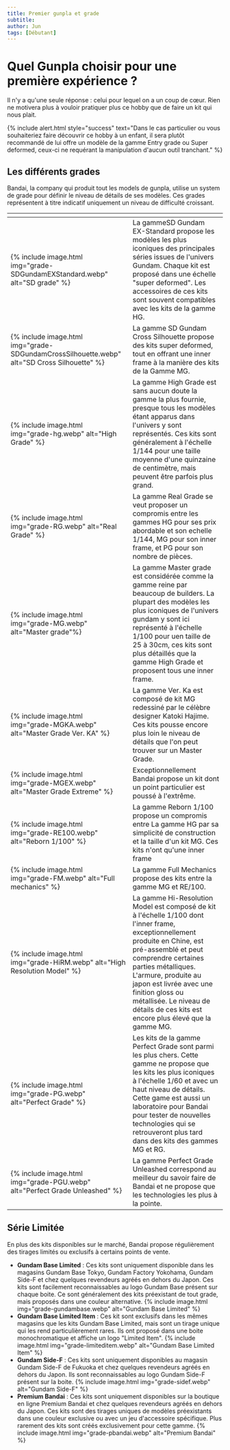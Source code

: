 ```yaml
---
title: Premier gunpla et grade
subtitle:
author: Jun
tags: [Débutant]
---
```


# Quel Gunpla choisir pour une première expérience ?

Il n'y a qu'une seule réponse : celui pour lequel on a un coup de cœur. Rien ne motivera plus à vouloir pratiquer plus ce hobby que de faire un kit qui nous plait.

{% include alert.html style="success" text="Dans le cas particulier ou vous souhaiteriez faire découvrir ce hobby à un enfant, il sera plutôt recommandé de lui offre un modèle de la gamme Entry grade ou Super deformed, ceux-ci ne requérant la manipulation d'aucun outil tranchant." %}

## Les différents grades

Bandai, la company qui produit tout les models de gunpla, utilise un system de grade pour définir le niveau de détails de ses modèles. Ces grades représentent à titre indicatif uniquement un niveau de difficulté croissant.

<table class="uk-table uk-table-divider">
    <thead>
        <tr>
            <th></th>
            <th></th>
        </tr>
    </thead>
    <tbody>
        <tr>
            <td>{% include image.html img="grade-SDGundamEXStandard.webp" alt="SD grade" %}
            </td>
            <td>
                La gammeSD Gundam EX-Standard propose les modèles les plus iconiques des principales séries issues de l'univers Gundam. Chaque kit est proposé dans une échelle "super deformed". Les accessoires de ces kits sont souvent compatibles avec les kits de la gamme HG.
            </td>
        </tr>
        <tr>
            <td>{% include image.html img="grade-SDGundamCrossSilhouette.webp" alt="SD Cross Silhouette" %}</td>
            <td>
                La gamme SD Gundam Cross Silhouette propose des kits super deformed, tout en offrant une inner frame à la manière des kits de la Gamme MG.
            </td>    
        </tr>
        <tr>
            <td>{% include image.html img="grade-hg.webp" alt="High Grade" %}</td>
            <td>
                La gamme High Grade est sans aucun doute la gamme la plus fournie, presque tous les modèles étant apparus dans l'univers y sont représentés. Ces kits sont généralement à l'échelle 1/144 pour une taille moyenne d'une quinzaine de centimètre, mais peuvent être parfois plus grand. 
            </td>
        </tr>
        <tr>
            <td>{% include image.html img="grade-RG.webp" alt="Real Grade" %}</td>
            <td>La gamme Real Grade se veut proposer un compromis entre les gammes HG pour ses prix abordable et son echelle 1/144, MG pour son inner frame, et PG pour son nombre de pièces.</td>
        </tr>
        <tr>
            <td>{% include image.html img="grade-MG.webp" alt="Master grade"%}</td>
            <td>
                La gamme Master grade est considérée comme la gamme reine par beaucoup de builders. La plupart des modèles les plus iconiques de l'univers gundam y sont ici représenté à l'échelle 1/100 pour uen taille de 25 à 30cm, ces kits sont plus détaillés que la gamme High Grade et proposent tous une inner frame.
            </td>
        </tr>
        <tr>
            <td>{% include image.html img="grade-MGKA.webp" alt="Master Grade Ver. KA" %}</td>
            <td>
                La gamme Ver. Ka est composé de kit MG redessiné par le célèbre designer Katoki Hajime. Ces kits pousse encore plus loin le niveau de détails que l'on peut trouver sur un Master Grade. 
            </td>
        </tr>
        <tr>
            <td>{% include image.html img="grade-MGEX.webp" alt="Master Grade Extreme" %}</td>
            <td>
                Exceptionnellement Bandai propose un kit dont un point particulier est poussé à l'extrême. 
            </td>
        </tr>
        <tr>
            <td>{% include image.html img="grade-RE100.webp" alt="Reborn 1/100" %}</td>
            <td>
                La gamme Reborn 1/100 propose un compromis entre La gamme HG par sa simplicité de construction et la taille d'un kit MG. Ces kits n'ont qu'une inner frame  
            </td>
        </tr>
        <tr>
            <td>{% include image.html img="grade-FM.webp" alt="Full mechanics" %}</td>
            <td>
                La gamme Full Mechanics propose des kits entre la gamme MG et RE/100.
            </td>
        </tr>
        <tr>
            <td>{% include image.html img="grade-HiRM.webp" alt="High Resolution Model" %}</td>
            <td>
                La gamme Hi-Resolution Model est composé de kit à l'échelle 1/100 dont l'inner frame, exceptionnellement produite en Chine, est pré-assemblé et peut comprendre certaines parties métalliques. L'armure, produite au japon est livrée avec une finition gloss ou métallisée. Le niveau de détails de ces kits est encore plus élevé que la gamme MG.
            </td>
        </tr>
        <tr>
            <td>{% include image.html img="grade-PG.webp" alt="Perfect Grade" %}</td>
            <td>
                Les kits de la gamme Perfect Grade sont parmi les plus chers. Cette gamme ne propose que les kits les plus iconiques à l'échelle 1/60 et avec un haut niveau de détails. Cette game est aussi un laboratoire pour Bandai pour tester de nouvelles technologies qui se retrouveront plus tard dans des kits des gammes MG et RG.
            </td>
        </tr>
        <tr>
            <td>{% include image.html img="grade-PGU.webp" alt="Perfect Grade Unleashed" %}</td>
            <td>
                La gamme Perfect Grade Unleashed correspond au meilleur du savoir faire de Bandai et ne propose que les technologies les plus à la pointe.
            </td>
        </tr>
    </tbody>
</table>

## Série Limitée

En plus des kits disponibles sur le marché, Bandai propose régulièrement des tirages limités ou exclusifs à certains points de vente.

- **Gundam Base Limited** : Ces kits sont uniquement disponible dans les magasins Gundam Base Tokyo, Gundam Factory Yokohama, Gundam Side-F et chez quelques revendeurs agréés en dehors du Japon. Ces kits sont facilement reconnaissables au logo Gundam Base présent sur chaque boite. Ce sont généralement des kits préexistant de tout grade, mais proposés dans une couleur alternative.
  {% include image.html img="grade-gundambase.webp" alt="Gundam Base Limited" %}
- **Gundam Base Limited Item** : Ces kit sont exclusifs dans les mêmes magasins que les kits Gundam Base Limited, mais sont un tirage unique qui les rend particulièrement rares. Ils ont proposé dans une boite monochromatique et affiche un logo "Limited Item".
  {% include image.html img="grade-limiteditem.webp" alt="Gundam Base Limited Item" %}
- **Gundam Side-F** : Ces kits sont uniquement disponibles au magasin Gundam Side-F de Fukuoka et chez quelques revendeurs agréés en dehors du Japon. Ils sont reconnaissables au logo Gundam Side-F présent sur la boite.
  {% include image.html img="grade-sidef.webp" alt="Gundam Side-F" %}
- **Premium Bandai** : Ces kits sont uniquement disponibles sur la boutique en ligne Premium Bandai et chez quelques revendeurs agréés en dehors du Japon. Ces kits sont des tirages uniques de modèles préexistants dans une couleur exclusive ou avec un jeu d'accessoire spécifique. Plus rarement des kits sont créés exclusivement pour cette gamme.
  {% include image.html img="grade-pbandai.webp" alt="Premium Bandai" %}
